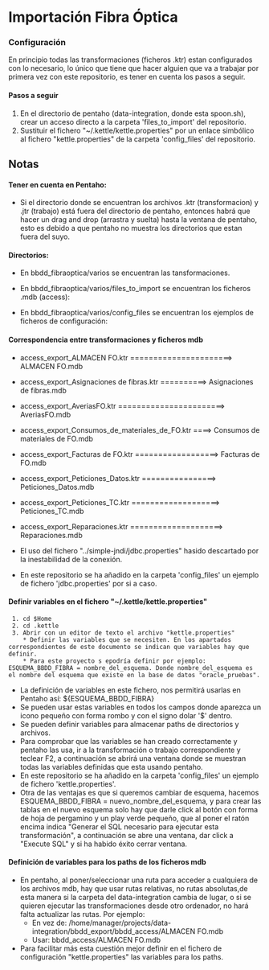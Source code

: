 # Importación Fibra Óptica

### Configuración

En principio todas las transformaciones (ficheros .ktr) estan configurados con lo necesario, lo único que tiene que hacer alguien que va a trabajar por primera vez con este repositorio, es tener en cuenta los pasos a seguir.


#### Pasos a seguir

  1. En el directorio de pentaho (data-integration, donde esta spoon.sh), crear un acceso directo a la carpeta 'files_to_import' del repositorio.
  2. Sustituir el fichero "~/.kettle/kettle.properties" por un enlace simbólico al fichero "kettle.properties" de la carpeta 'config_files' del repositorio.

## Notas
#### Tener en cuenta en Pentaho:
   - Si el directorio donde se encuentran los archivos .ktr (transformacion) y .jtr (trabajo) está fuera del directorio de pentaho, entonces habrá que hacer un drag and drop (arrastra y suelta) hasta la ventana de pentaho, esto es debido a que pentaho no muestra los directorios que estan fuera del suyo.

#### Directorios:

* En bbdd_fibraoptica/varios se encuentran las tansformaciones.

* En bbdd_fibraoptica/varios/files_to_import se encuentran los ficheros .mdb (access):

* En bbdd_fibraoptica/varios/config_files se encuentran los ejemplos de ficheros de configuración:


#### Correspondencia entre transformaciones y ficheros mdb

* access_export_ALMACEN FO.ktr ======================> ALMACEN FO.mdb
* access_export_Asignaciones de fibras.ktr ==========> Asignaciones de fibras.mdb
* access_export_AveriasFO.ktr =======================> AveriasFO.mdb
* access_export_Consumos_de_materiales_de_FO.ktr ====> Consumos de materiales de FO.mdb
* access_export_Facturas de FO.ktr ==================> Facturas de FO.mdb
* access_export_Peticiones_Datos.ktr ================> Peticiones_Datos.mdb
* access_export_Peticiones_TC.ktr ===================> Peticiones_TC.mdb
* access_export_Reparaciones.ktr ====================> Reparaciones.mdb

* El uso del fichero "../simple-jndi/jdbc.properties" hasido descartado por la inestabilidad de la conexión.
* En este repositorio se ha añadido en la carpeta 'config_files' un ejemplo de fichero 'jdbc.properties' por si a caso.


#### Definir variables en el fichero "~/.kettle/kettle.properties"

     1. cd $Home
     2. cd .kettle
     3. Abrir con un editor de texto el archivo "kettle.properties"
        * Definir las variables que se necesiten. En los apartados correspondientes de este documento se indican que variables hay que definir.
        * Para este proyecto s epodría definir por ejemplo: ESQUEMA_BBDD_FIBRA = nombre_del_esquema. Donde nombre_del_esquema es el nombre del esquema que existe en la base de datos "oracle_pruebas".
  * La definición de variables en este fichero, nos permitirá usarlas en Pentaho así: ${ESQUEMA_BBDD_FIBRA}
  * Se pueden usar estas variables en todos los campos donde aparezca un icono pequeño con forma rombo y con el signo dolar '$' dentro.
  * Se pueden definir variables para almacenar paths de directorios y archivos.
  * Para comprobar que las variables se han creado correctamente y pentaho las usa, ir a la transformación o trabajo correspondiente y teclear F2, a continuación se abrirá una ventana donde se muestran todas las variables definidas que esta usando pentaho.
  * En este repositorio se ha añadido en la carpeta 'config_files' un ejemplo de fichero 'kettle.properties'.
  * Otra de las ventajas es que si queremos cambiar de esquema, hacemos ESQUEMA_BBDD_FIBRA = nuevo_nombre_del_esquema, y para crear las tablas en el nuevo esquema solo hay que darle click al botón con forma de hoja de pergamino y un play verde pequeño, que al poner el ratón encima indica "Generar el SQL necesario para ejecutar esta transformación", a continuación se abre una ventana, dar click a "Execute SQL" y si ha habido éxito cerrar ventana.


#### Definición de variables para los paths de los ficheros mdb
* En pentaho, al poner/seleccionar una ruta para acceder a cualquiera de los archivos mdb, hay que usar rutas relativas, no rutas absolutas,de esta manera si la carpeta del data-integration cambia de lugar, o si se quieren ejecutar las transformaciones desde otro ordenador, no hará falta actualizar las rutas. Por ejemplo:
  * En vez de:  /home/manager/projects/data-integration/bbdd_export/bbdd_access/ALMACEN FO.mdb
  * Usar:       bbdd_access/ALMACEN FO.mdb
* Para facilitar más esta cuestión mejor definir en el fichero de configuración "kettle.properties" las variables para los paths.
